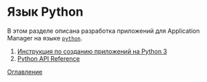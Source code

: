 # Язык Python

В этом разделе описана разработка приложений для Application Manager на языке [`python`](https://python.org).

1. [Инструкция по созданию приложений на Python 3](README_python.md)
1. [Python API Reference](pythonAPI.md)

[Оглавление](../README.md)